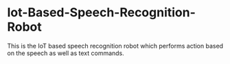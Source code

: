# Iot-Based-Speech-Recognition-Robot
This is the IoT based speech recognition robot which performs action based on the speech as well as text commands.
